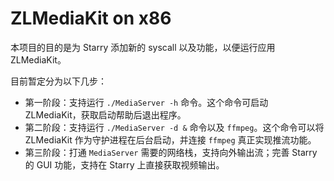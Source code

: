 # ZLMediaKit on x86

本项目的目的是为 Starry 添加新的 syscall 以及功能，以便运行应用 ZLMediaKit。

目前暂定分为以下几步：

- 第一阶段：支持运行 `./MediaServer -h` 命令。这个命令可启动 ZLMediaKit，获取启动帮助后退出程序。
- 第二阶段：支持运行 `./MediaServer -d &` 命令以及 `ffmpeg`。这个命令可以将 ZLMediaKit 作为守护进程在后台启动，并连接 `ffmpeg` 真正实现推流功能。
- 第三阶段：打通 `MediaServer` 需要的网络栈，支持向外输出流；完善 Starry 的 GUI 功能，支持在 Starry 上直接获取视频输出。